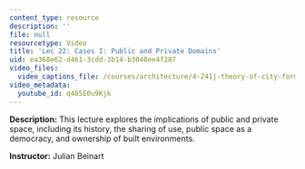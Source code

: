 ```yaml
---
content_type: resource
description: ''
file: null
resourcetype: Video
title: 'Lec 22: Cases I: Public and Private Domains'
uid: ea368e62-d461-3cdd-3b14-b3048ee4f287
video_files:
  video_captions_file: /courses/architecture/4-241j-theory-of-city-form-spring-2013/video-lectures/lec-22-cases-i-public-and-private-domains/q485E0u9Kjk.vtt
video_metadata:
  youtube_id: q485E0u9Kjk
---
```


**Description:** This lecture explores the implications of public and private space, including its history, the sharing of use, public space as a democracy, and ownership of built environments.

**Instructor:** Julian Beinart
